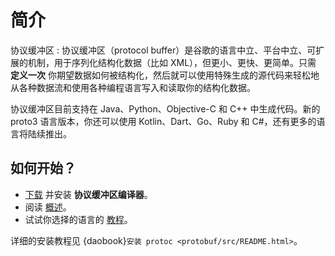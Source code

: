 # 简介

协议缓冲区
:   协议缓冲区（protocol buffer）是谷歌的语言中立、平台中立、可扩展的机制，用于序列化结构化数据（比如 XML），但更小、更快、更简单。只需 **定义一次** 你期望数据如何被结构化，然后就可以使用特殊生成的源代码来轻松地从各种数据流和使用各种编程语言写入和读取你的结构化数据。

协议缓冲区目前支持在 Java、Python、Objective-C 和 C++ 中生成代码。新的 proto3 语言版本，你还可以使用 Kotlin、Dart、Go、Ruby 和 C#，还有更多的语言将陆续推出。

## 如何开始？

- [下载](https://github.com/protocolbuffers/protobuf) 并安装 **协议缓冲区编译器**。
- 阅读 [概述](proto3.md)。
- 试试你选择的语言的 [教程](/tutorials/index)。

详细的安装教程见 {daobook}`安装 protoc <protobuf/src/README.html>`。

